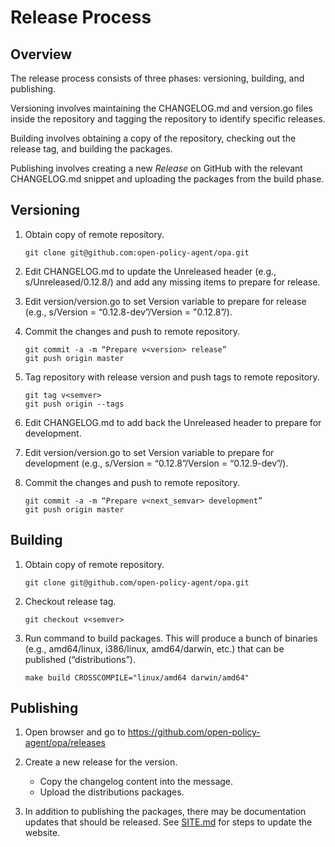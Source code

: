 # Release Process

## Overview

The release process consists of three phases: versioning, building, and
publishing.

Versioning involves maintaining the CHANGELOG.md and version.go files inside
the repository and tagging the repository to identify specific releases.

Building involves obtaining a copy of the repository, checking out the release
tag, and building the packages.

Publishing involves creating a new *Release* on GitHub with the relevant
CHANGELOG.md snippet and uploading the packages from the build phase.

## Versioning

1. Obtain copy of remote repository.

	```
	git clone git@github.com:open-policy-agent/opa.git
	```

1. Edit CHANGELOG.md to update the Unreleased header (e.g., s/Unreleased/0.12.8/) and add any missing items to prepare for release.

1. Edit version/version.go to set Version variable to prepare for release (e.g., s/Version = “0.12.8-dev”/Version = "0.12.8”/).

1. Commit the changes and push to remote repository.

	```
	git commit -a -m “Prepare v<version> release”
	git push origin master
	```

1. Tag repository with release version and push tags to remote repository.

	```
	git tag v<semver>
	git push origin --tags
	```

1. Edit CHANGELOG.md to add back the Unreleased header to prepare for development.

1. Edit version/version.go to set Version variable to prepare for development (e.g., s/Version = “0.12.8”/Version = “0.12.9-dev”/).

1. Commit the changes and push to remote repository.

	```
	git commit -a -m “Prepare v<next_semvar> development”
	git push origin master
	```

## Building

1. Obtain copy of remote repository.

	```
	git clone git@github.com/open-policy-agent/opa.git
	```

1. Checkout release tag.

	```
	git checkout v<semver>
	```

1. Run command to build packages. This will produce a bunch of binaries (e.g., amd64/linux, i386/linux, amd64/darwin, etc.) that can be published (“distributions”).

	```
	make build CROSSCOMPILE="linux/amd64 darwin/amd64"
	```

## Publishing

1. Open browser and go to https://github.com/open-policy-agent/opa/releases

1. Create a new release for the version.
	- Copy the changelog content into the message.
	- Upload the distributions packages.

1. In addition to publishing the packages, there may be documentation updates that should be released. See [SITE.md](./SITE.md) for steps to update the website.

